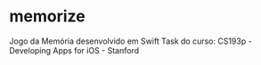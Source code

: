 # memorize
Jogo da Memória desenvolvido em Swift
Task do curso: CS193p - Developing Apps for iOS - Stanford
 

